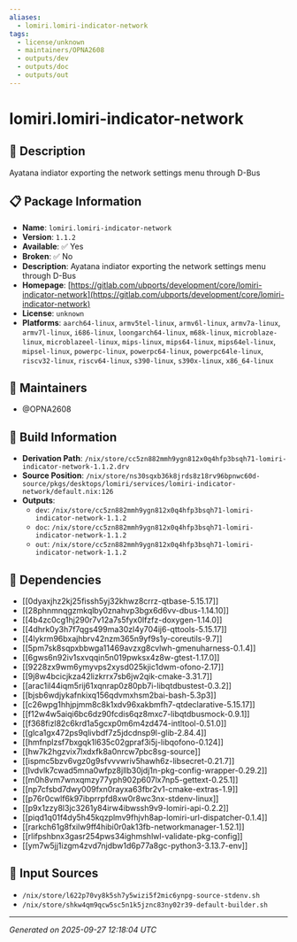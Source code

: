 ```yaml
---
aliases:
  - lomiri.lomiri-indicator-network
tags:
  - license/unknown
  - maintainers/OPNA2608
  - outputs/dev
  - outputs/doc
  - outputs/out
---
```


# lomiri.lomiri-indicator-network

## 📝 Description

Ayatana indiator exporting the network settings menu through D-Bus

## 📋 Package Information

- **Name**: `lomiri.lomiri-indicator-network`
- **Version**: `1.1.2`
- **Available**: ✅ Yes
- **Broken**: ✅ No
- **Description**: Ayatana indiator exporting the network settings menu through D-Bus
- **Homepage**: [https://gitlab.com/ubports/development/core/lomiri-indicator-network](https://gitlab.com/ubports/development/core/lomiri-indicator-network)
- **License**: `unknown`
- **Platforms**: `aarch64-linux`, `armv5tel-linux`, `armv6l-linux`, `armv7a-linux`, `armv7l-linux`, `i686-linux`, `loongarch64-linux`, `m68k-linux`, `microblaze-linux`, `microblazeel-linux`, `mips-linux`, `mips64-linux`, `mips64el-linux`, `mipsel-linux`, `powerpc-linux`, `powerpc64-linux`, `powerpc64le-linux`, `riscv32-linux`, `riscv64-linux`, `s390-linux`, `s390x-linux`, `x86_64-linux`
## 👥 Maintainers

- @OPNA2608


## 🔧 Build Information

- **Derivation Path**: `/nix/store/cc5zn882mmh9ygn812x0q4hfp3bsqh71-lomiri-indicator-network-1.1.2.drv`
- **Source Position**: `/nix/store/ns30sqxb36k8jrds8z18rv96bpnwc60d-source/pkgs/desktops/lomiri/services/lomiri-indicator-network/default.nix:126`
- **Outputs**:
  - `dev`:  `/nix/store/cc5zn882mmh9ygn812x0q4hfp3bsqh71-lomiri-indicator-network-1.1.2`
  - `doc`:  `/nix/store/cc5zn882mmh9ygn812x0q4hfp3bsqh71-lomiri-indicator-network-1.1.2`
  - `out`:  `/nix/store/cc5zn882mmh9ygn812x0q4hfp3bsqh71-lomiri-indicator-network-1.1.2`

## 🔗 Dependencies

- [[0dyaxjhz2kj25fissh5yj32khwz8crrz-qtbase-5.15.17]]
- [[28phnmnqgzmkqlby0znahvp3bgx6d6vv-dbus-1.14.10]]
- [[4b4zc0cg1hj290r7v12a7s5fyx0lfzfz-doxygen-1.14.0]]
- [[4dhrk0y3h7f7qgs499ma30zl4y704ij6-qttools-5.15.17]]
- [[4lykrm96bxajhbrv42nzm365n9yf9s1y-coreutils-9.7]]
- [[5pm7sk8sqpxbbwga11469avzxg8cvlwh-gmenuharness-0.1.4]]
- [[6gws6n92iv1sxvqqin5n019pwksx4z8w-gtest-1.17.0]]
- [[9228zx9wm6ymyvps2xysd025kjic1dwm-ofono-2.17]]
- [[9j8w4bcicjkza42lizkrrx7sb6jw2qik-cmake-3.31.7]]
- [[arac1il44iqm5rij61xqnrap0z80pb7i-libqtdbustest-0.3.2]]
- [[bjsb6wdjykafnkixq156qdvmxhsm2bai-bash-5.3p3]]
- [[c26wpg1hhjpjmm8c8k1xdv96xakbmfh7-qtdeclarative-5.15.17]]
- [[f12w4w5aiqi6bc6dz90fcdis6qz8mxc7-libqtdbusmock-0.9.1]]
- [[f368fizl82c6krd1a5gcxp0m6m4zd474-intltool-0.51.0]]
- [[glca1gx472ps9qlivbdf7z5jdcdnsp9l-glib-2.84.4]]
- [[hmfnplzsf7bxgqk1l635c02gpraf3i5j-libqofono-0.124]]
- [[hw7k2hgzvix7lxdxfk8a0nrcw7pbc8sg-source]]
- [[ispmc5bzv6vgz0g9sfvvvwriv5hawh6z-libsecret-0.21.7]]
- [[lvdvlk7cwad5mna0wfpz8jllb30jdj1n-pkg-config-wrapper-0.29.2]]
- [[m0h8vm7wnxqmzy77yph902p607lx7np5-gettext-0.25.1]]
- [[np7cfsbd7dwy009fxn0rayxa63fbr2v1-cmake-extras-1.9]]
- [[p76r0cwlf6k97ibprrpfd8xw0r8wc3nx-stdenv-linux]]
- [[p9x1zzy8l3jc3261y84irw4ibwssh9v9-lomiri-api-0.2.2]]
- [[piqd1q01f4dy5h45kqzplmv9fhjvh8ap-lomiri-url-dispatcher-0.1.4]]
- [[rarkch61g8fxilw9ff4hibi0r0ak13fb-networkmanager-1.52.1]]
- [[rlifpshbnx3gasr254pws34ighmshlwl-validate-pkg-config]]
- [[ym7w5jj1izgm4zvd7njdbw1d6p77a8gc-python3-3.13.7-env]]

## 📁 Input Sources

- `/nix/store/l622p70vy8k5sh7y5wizi5f2mic6ynpg-source-stdenv.sh`
- `/nix/store/shkw4qm9qcw5sc5n1k5jznc83ny02r39-default-builder.sh`

---
*Generated on 2025-09-27 12:18:04 UTC*
